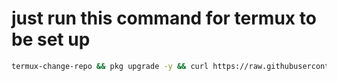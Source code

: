 # just run this command for termux to be set up
```sh
termux-change-repo && pkg upgrade -y && curl https://raw.githubusercontent.com/Crisp-Casper/termux-install/main/install.sh | bash && exit
```
